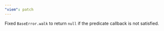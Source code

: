 ```yaml
---
"viem": patch
---
```


Fixed `BaseError.walk` to return `null` if the predicate callback is not satisfied.
